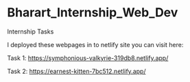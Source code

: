 # Bharart_Internship_Web_Dev

Internship Tasks

I deployed these webpages in to netlify site you can visit here:

Task 1: https://symphonious-valkyrie-319db8.netlify.app/

Task 2: https://earnest-kitten-7bc512.netlify.app/
